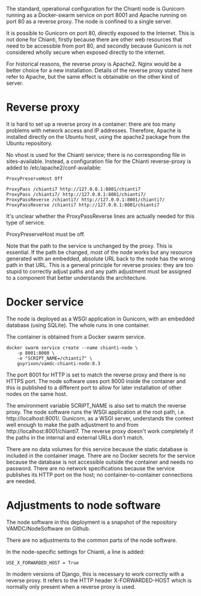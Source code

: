 The standard, operational configuration for the Chianti node is
Gunicorn running as a Docker-swarm service on port 8001 and 
Apache running on port 80 as a reverse proxy. The node is 
confined to a single server.

It is possible to Gunicorn on port 80, directly exposed to the
Internet. This is not done for Chianti, firstly because there
are other web resources that need to be accessible from port 80,
and secondly because Gunicorn is not considered wholly secure
when exposed directly to the internet.

For historical reasons, the reverse proxy is Apache2. Nginx
would be a better choice for a new installation. Details of the
reverse proxy stated here refer to Apache, but the same effect
is obtainable on the other kind of server.

# Reverse proxy

It is hard to set up a reverse proxy in a container: there are
too many problems with network access and IP addresses. Therefore,
Apache is installed directly on the Ubuntu host, using the
apache2 package from the Ubuntu repository.

No vhost is used for the Chianti service; there is no corresponding
file in sites-available. Instead, a configuration file for the Chianti
reverse-proxy is added to /etc/apache2/conf-available:

	ProxyPreserveHost Off

	ProxyPass /chianti7 http://127.0.0.1:8001/chianti7
	ProxyPass /chianti7/ http://127.0.0.1:8001/chianti7/
	ProxyPassReverse /chianti7/ http://127.0.0.1:8001/chianti7/
	ProxyPassReverse /chianti7 http://127.0.0.1:8001/chianti7
	
It's unclear whether the ProxyPassReverse lines are actually 
needed for this type of service.

ProxyPreserveHost must be off.

Note that the path to the service is unchanged by the proxy. This
is essential. If the path be changed, most of the node works
but any resource generated with an embedded, absolute URL back
to the node has the wrong path in that URL. This is a general
principle for reverse proxies: they are too stupid to correctly
adjust paths and any path adjustment must be assigned to a component
that better understands the architecture.

# Docker service

The node is deployed as a WSGI application in Gunicorn, with an
embedded database (using SQLite). The whole runs in one container.

The container is obtained from a Docker swarm service.

	docker swarm service create --name chianti-node \
	    -p 8001:8000 \
	    -e "SCRIPT_NAME=/chianti7" \
	    guyrixon/vamdc-chianti-node:8.3
	    
The port 8001 for HTTP is set to match the reverse proxy and there is no 
HTTPS port. The node software uses port 8000 inside the container and
this is published to a different port to allow for later installation
of other nodes on the same host.

The environment variable SCRIPT_NAME is also set to match the 
reverse proxy. The node software runs the WSGI application at the root
path, i.e. http://localhost:8001/. Gunicorn, as a WSGI server, understands 
the context well enough to make the path adjustment to and from
http://localhost:8001/chianti7. The reverse proxy doesn't work
completely if the paths in the internal and external URLs don't match.

There are no data volumes for this service because the static database
is included in the container image. There are no Docker secrets for the
service because the database is not accessible outside the container and
needs no password. There are no network specifications because the service
publishes its HTTP port on the host; no container-to-container connections
are needed.

# Adjustments to node software

The node software in this deployment is a snapshot of the repository
VAMDC/NodeSoftware on Github.

There are no adjustments to the common parts of the node software.

In the node-specific settings for Chianti, a line is added:

	USE_X_FORWARDED_HOST = True
	
In modern versions of Django, this is necessary to work correctly with 
a reverse proxy. It refers to the HTTP header X-FORWARDED-HOST which is
normally only present when a reverse proxy is used.